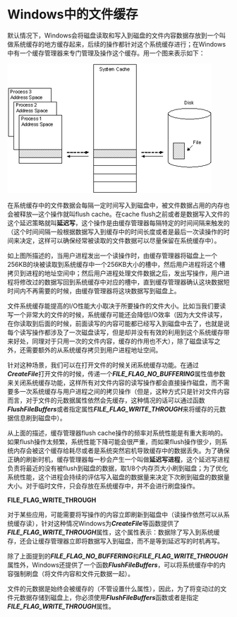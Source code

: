 # Windows中的文件缓存

默认情况下，Windows会将磁盘读取和写入到磁盘的文件内容数据存放到一个叫做系统缓存的地方缓存起来，后续的操作都针对这个系统缓存进行；在Windows中有一个缓存管理器来专门管理及操作这个缓存。用一个图来表示如下：

 ![dddd](.\images\fig3.png)

在系统缓存中的文件数据会每隔一定时间写入到磁盘中，被文件数据占用的内存也会被释放—这个操作就叫flush cache。在cache flush之前或者是数据写入文件的这个延迟策略就叫**延迟写**，这个操作是由缓存管理器每隔特定的时间间隔来触发的（这个时间间隔一般根据数据写入到缓存中的时间长度或者是最后一次读操作的时间来决定，这样可以确保经常被读取的文件数据可以尽量保留在系统缓存中）。

如上图所描述的，当用户进程发出一个读操作时，由缓存管理器将磁盘上一个256KB的块被读取到系统缓存中一个256KB大小的槽中，然后用户进程将这个槽拷贝到进程的地址空间中；然后用户进程处理文件数据之后，发出写操作，用户进程将修改过的数据写回到系统缓存中对应的槽中，直到缓存管理器确认这块数据短时间内不再需要的时候，由缓存管理器将这块数据写到磁盘上。

文件系统缓存能提高的I/O性能大小取决于所要操作的文件大小。比如当我们要读写一个非常大的文件的时候，系统缓存可能还会降低I/O效率（因为大文件读写，在你读取到后面的时候，前面读写的内容可能都已经写入到磁盘中去了，也就是说每个读写操作都涉及了一次磁盘读写，但是却并没有有效的利用到这个系统缓存带来好处，同理对于只用一次的文件内容，缓存的作用也不大），除了磁盘读写之外，还需要额外的从系统缓存拷贝到用户进程地址空间。

针对这种场景，我们可以在打开文件的时候关闭系统缓存功能。在通过***CreateFile***打开文件的时候，传递一个***FILE_FLAG_NO_BUFFERING***属性值参数来关闭系统缓存功能，这样所有对文件内容的读写操作都会直接操作磁盘，而不需要多一次系统缓存与用户进程之间的拷贝操作（但是，这种方式只是针对文件内容而言，对于文件的元数据属性依然会先缓存，这种情况的话可以通过函数***FlushFileBuffers***或者指定属性***FILE_FLAG_WRITE_THROUGH***来将缓存的元数据信息刷到磁盘中）。

从上面的描述，缓存管理器flush cache操作的频率对系统性能是有重大影响的。如果flush操作太频繁，系统性能下降可能会很严重，而如果flush操作很少，则系统内存会被这个缓存给耗尽或者是系统突然宕机导致缓存中的数据丢失。为了确保正确的刷新时机，缓存管理器每一秒会产生一个叫做**延迟写进程**，这个延迟写进程负责将最近的没有被flush到磁盘的数据，取1/8个内存页大小刷到磁盘；为了优化系统性能，这个进程会持续的评估写入磁盘的数据量来决定下次刷到磁盘的数据量大小。对于临时文件，只会存放在系统缓存中，并不会进行刷盘操作。

**FILE_FLAG_WRITE_THROUGH**

对于某些应用，可能需要将写操作的内容立即刷新到磁盘中（读操作依然可以从系统缓存读），针对这种情况Windows为***CreateFile***等函数提供了***FILE_FLAG_WRITE_THROUGH***属性，这个属性表示：数据除了写入到系统缓存，还会让缓存管理器立即将数据写入到磁盘，而不是等到延迟写的时机再写。

除了上面提到的***FILE_FLAG_NO_BUFFERING***和***FILE_FLAG_WRITE_THROUGH***属性外，Windows还提供了一个函数***FlushFileBuffers***，可以将系统缓存中的内容强制刷盘（将文件内容和文件元数据一起）。

文件的元数据是始终会被缓存的（不管设置什么属性），因此，为了将变动过的文件元数据存储到磁盘上，你必须使用***FlushFileBuffers***函数或者是指定***FILE_FLAG_WRITE_THROUGH***属性。